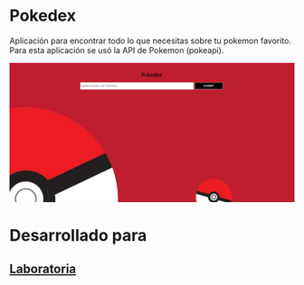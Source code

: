 # Pokedex
Aplicación para encontrar todo lo que necesitas sobre tu pokemon favorito. Para esta aplicación se usó la API de Pokemon (pokeapi).


![demo](img/pokedex.png)

# Desarrollado para 

## [Laboratoria](http://laboratoria.la/)